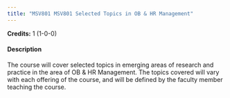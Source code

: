 ```yaml
---
title: "MSV801 MSV801 Selected Topics in OB & HR Management"
---
```

**Credits:** 1 (1-0-0)

#### Description
The course will cover selected topics in emerging areas of research and practice in the area of OB & HR Management. The topics covered will vary with each offering of the course, and will be defined by the faculty member teaching the course.